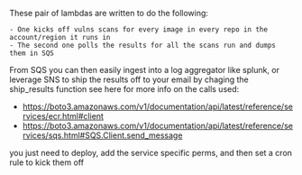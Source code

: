 These pair of lambdas are written to do the following:

    - One kicks off vulns scans for every image in every repo in the account/region it runs in
    - The second one polls the results for all the scans run and dumps them in SQS 

From SQS you can then easily ingest into a log aggregator like splunk, or leverage SNS to ship the results off to your email by chaging the ship_results function 
see here for more info on the calls used:

 - https://boto3.amazonaws.com/v1/documentation/api/latest/reference/services/ecr.html#client
 - https://boto3.amazonaws.com/v1/documentation/api/latest/reference/services/sqs.html#SQS.Client.send_message


you just need to deploy, add the service specific perms, and then set a cron rule to kick them off 
